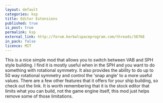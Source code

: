 ```yaml
---
layout: default
categories: ksp
title: Editor Extensions
published: true
is_post: true
permalink: ksp
external_link: http://forum.kerbalspaceprogram.com/threads/38768
in_pack: false
licence: MIT
---
```


This is a nice simple mod that allows you to switch between VAB and SPH style building.
I find it is mostly useful when in the SPH and you want to do something with rotational symmetry.
It also provides the ability to do up to 50 way rotational symmetry and control the 'snap angle' to a more useful values.
There are a few other features that it offers for your ship building, so check out the link.
It is worth remembering that it is the stock editor that limits what you can build, not the game engine itself, this mod just helps remove some of those limitations.
